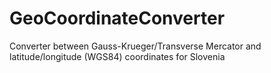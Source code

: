 # GeoCoordinateConverter
Converter between Gauss-Krueger/Transverse Mercator and latitude/longitude (WGS84) coordinates for Slovenia
